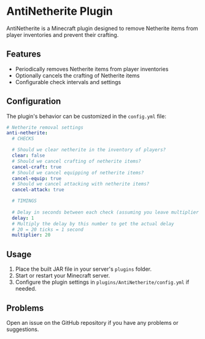 # AntiNetherite Plugin

AntiNetherite is a Minecraft plugin designed to remove Netherite items from player inventories and prevent their crafting.

## Features

- Periodically removes Netherite items from player inventories
- Optionally cancels the crafting of Netherite items
- Configurable check intervals and settings

## Configuration

The plugin's behavior can be customized in the `config.yml` file:
```yaml
# Netherite removal settings
anti-netherite:
  # CHECKS

  # Should we clear netherite in the inventory of players?
  clear: false
  # Should we cancel crafting of netherite items?
  cancel-craft: true
  # Should we cancel equipping of netherite items?
  cancel-equip: true
  # Should we cancel attacking with netherite items?
  cancel-attack: true

  # TIMINGS
  
  # Delay in seconds between each check (assuming you leave multiplier at 20)
  delay: 1
  # Multiply the delay by this number to get the actual delay
  # 20 = 20 ticks = 1 second
  multiplier: 20
```

## Usage

1. Place the built JAR file in your server's `plugins` folder.
2. Start or restart your Minecraft server.
3. Configure the plugin settings in `plugins/AntiNetherite/config.yml` if needed.

## Problems

Open an issue on the GitHub repository if you have any problems or suggestions.

